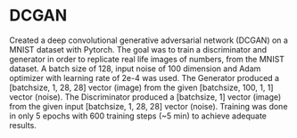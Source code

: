 # DCGAN
Created a deep convolutional generative adversarial network (DCGAN) on a MNIST dataset with Pytorch. The goal was to train a discriminator and generator in order to replicate real life images of numbers, from the MNIST dataset.
A batch size of 128, input noise of 100 dimension and Adam optimizer with learning rate of 2e-4 was used.
The Generator produced a [batchsize, 1, 28, 28] vector (image) from the given [batchsize, 100, 1, 1] vector (noise).
The Discriminator produced a [batchsize, 1] vector (image) from the given input [batchsize, 1, 28, 28] vector (noise).
Training was done in only 5 epochs with 600 training steps (~5 min) to achieve adequate results.

